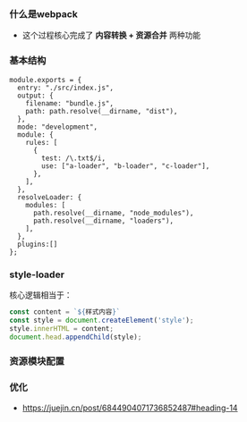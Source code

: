 ### 什么是webpack

+ 这个过程核心完成了 **内容转换 + 资源合并** 两种功能



### 基本结构

```
module.exports = {
  entry: "./src/index.js",
  output: {
    filename: "bundle.js",
    path: path.resolve(__dirname, "dist"),
  },
  mode: "development",
  module: {
    rules: [
      {
        test: /\.txt$/i,
        use: ["a-loader", "b-loader", "c-loader"],
      },
    ],
  },
  resolveLoader: {
    modules: [
      path.resolve(__dirname, "node_modules"),
      path.resolve(__dirname, "loaders"),
    ],
  },
  plugins:[]
};
```



### style-loader 

核心逻辑相当于：

```js
const content = `${样式内容}`
const style = document.createElement('style');
style.innerHTML = content;
document.head.appendChild(style);
```



### 资源模块配置



### 优化

+ https://juejin.cn/post/6844904071736852487#heading-14
